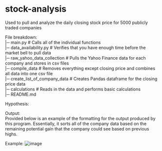# stock-analysis
Used to pull and analyze the daily closing stock price for 5000 publicly traded companies

File breakdown: <br />
|─ main.py                      # Calls all of the individual functions <br />
|─ data_availability.py         # Verifies that you have enough time before the market bell to pull data <br />
|─ raw_yahoo_data_collection    # Pulls the Yahoo Finance data for each company and stores in csv files <br />
|─ compile_data                 # Removes everything except closing price and combines all data into one csv file <br />
|─ create_list_of_company_data  # Creates Pandas dataframe for the closing price data <br />
|─ calculations                 # Reads in the data and performs basic calculations <br />
|─ README.md <br />

Hypothesis:<br />

Output:<br />
Provided below is an example of the formatting for the output produced by this program. Essentially, it sorts all of the company data based on the remaining potential gain that the company could see based on previous highs.

Example:
![image](https://user-images.githubusercontent.com/41634809/129383877-fb09169d-2921-483b-bd42-67840d503d9d.png)





